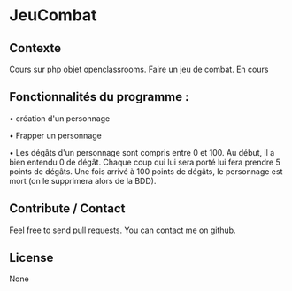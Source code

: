 # JeuCombat

Contexte
---
Cours sur php objet openclassrooms. Faire un jeu de combat. En cours

Fonctionnalités du programme :
---

• création d'un personnage

• Frapper un personnage

• Les dégâts d'un personnage sont compris entre 0 et 100. Au début, il a bien entendu 0 de dégât. Chaque coup qui lui sera porté lui fera prendre 5 points de dégâts. Une fois arrivé à 100 points de dégâts, le personnage est mort (on le supprimera alors de la BDD).


Contribute / Contact
---

Feel free to send pull requests. You can contact me on github.

License
---

None
